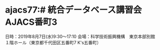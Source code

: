 # ajacs77:# 統合データベース講習会 AJACS番町3
日時：2019年8月7日(水)9:30～17:10
会場：科学技術振興機構　東京本部別館　１階ホール（東京都千代田区五番町7 K's五番町）
